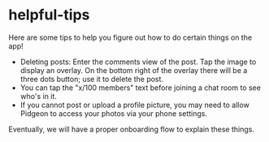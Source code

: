 # helpful-tips

Here are some tips to help you figure out how to do certain things on the app!

- Deleting posts: Enter the comments view of the post. Tap the image to display an overlay. On the bottom right of the overlay there will be a three dots button; use it to delete the post.
- You can tap the "x/100 members" text before joining a chat room to see who's in it.
- If you cannot post or upload a profile picture, you may need to allow Pidgeon to access your photos via your phone settings.

Eventually, we will have a proper onboarding flow to explain these things.
